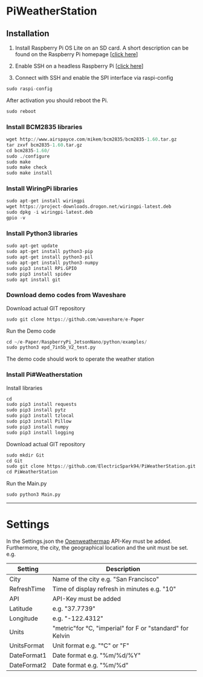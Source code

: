 # PiWeatherStation

## Installation 

1. Install Raspberry Pi OS Lite on an SD card. A short description can be found on the Raspberry Pi homepage [[click here](https://www.raspberrypi.org/software/ "Raspberry Pi OS")]

2. Enable SSH on a headless Raspberry Pi [[click here](https://www.raspberrypi.org/documentation/remote-access/ssh/ "click here")]

3. Connect with SSH and enable the SPI interface via raspi-config
```python
sudo raspi-config
```
After activation you should reboot the Pi.
```python
sudo reboot
```
### Install BCM2835 libraries
```python
wget http://www.airspayce.com/mikem/bcm2835/bcm2835-1.60.tar.gz
tar zxvf bcm2835-1.60.tar.gz 
cd bcm2835-1.60/
sudo ./configure
sudo make
sudo make check
sudo make install
```

### Install WiringPi libraries
```python
sudo apt-get install wiringpi
wget https://project-downloads.drogon.net/wiringpi-latest.deb
sudo dpkg -i wiringpi-latest.deb
gpio -v
```

### Install Python3 libraries
```python
sudo apt-get update
sudo apt-get install python3-pip
sudo apt-get install python3-pil
sudo apt-get install python3-numpy
sudo pip3 install RPi.GPIO
sudo pip3 install spidev
sudo apt install git 
```
### Download demo codes from Waveshare
Download actual GIT repository
```python
sudo git clone https://github.com/waveshare/e-Paper
```
Run the Demo code
```python
cd ~/e-Paper/RaspberryPi_JetsonNano/python/examples/
sudo python3 epd_7in5b_V2_test.py
```
The demo code should work to operate the weather station

### Install Pi#Weatherstation
Install libraries
```python
cd
sudo pip3 install requests
sudo pip3 install pytz
sudo pip3 install tzlocal
sudo pip3 install Pillow
sudo pip3 install numpy
sudo pip3 install logging

```
Download actual GIT repository
```python
sudo mkdir Git
cd Git
sudo git clone https://github.com/ElectricSpark94/PiWeatherStation.git
cd PiWeatherStation
```
Run the Main.py
```python
sudo python3 Main.py
```
---
# Settings
In the Settings.json the [Openweathermap](https://openweathermap.org/appid "Openweathermap") API-Key must be added. Furthermore, the city, the geographical location and the unit must be set.
e.g.


|  Setting  | Description |
| ------------- | ------------- |
| City   | Name of the city e.g. "San Francisco"  |
| RefreshTime  | Time of display refresh in minutes e.g. "10"  |
|API| API-Key must be added|
|Latitude|e.g. "37.7739"|
|Longitude|e.g. "-122.4312"|
|Units|"metric"for °C, "imperial" for F or "standard" for Kelvin|
|UnitsFormat| Unit format e.g. "°C" or "F"|
|DateFormat1| Date format e.g. "%m/%d/%Y"|
|DateFormat2|Date format e.g. "%m/%d"|

